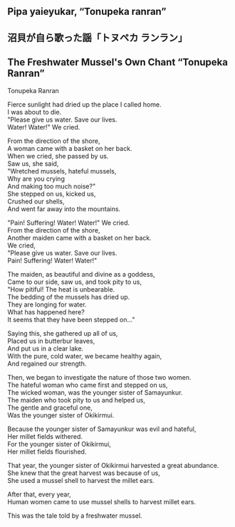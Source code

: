 ## Pipa yaieyukar, “Tonupeka ranran”   
## 沼貝が自ら歌った謡「トヌペカ ランラン」  
## The Freshwater Mussel's Own Chant “Tonupeka Ranran”  
  
Tonupeka Ranran  
  
Fierce sunlight had dried up the place I called home.  
I was about to die.  
"Please give us water. Save our lives.  
Water! Water!" We cried.  
  
From the direction of the shore,  
A woman came with a basket on her back.  
When we cried, she passed by us.  
Saw us, she said,  
"Wretched mussels, hateful mussels,   
Why are you crying  
And making too much noise?"  
She stepped on us, kicked us,  
Crushed our shells,  
And went far away into the mountains.  
  
"Pain! Suffering! Water! Water!" We cried.  
From the direction of the shore,  
Another maiden came with a basket on her back.  
We cried,   
"Please give us water. Save our lives.    
Pain! Suffering! Water! Water!"  
  
The maiden, as beautiful and divine as a goddess,  
Came to our side, saw us, and took pity to us,    
"How pitiful! The heat is unbearable.   
The bedding of the mussels has dried up.    
They are longing for water.  
What has happened here?  
It seems that they have been stepped on..."  
  
Saying this, she gathered up all of us,  
Placed us in butterbur leaves,  
And put us in a clear lake.  
With the pure, cold water, we became healthy again,    
And regained our strength.  
  
Then, we began to investigate the nature of those two women.  
The hateful woman who came first and stepped on us,  
The wicked woman, was the younger sister of Samayunkur.  
The maiden who took pity to us and helped us,   
The gentle and graceful one,  
Was the younger sister of Okikirmui.  
  
Because the younger sister of Samayunkur was evil and hateful,  
Her millet fields withered.  
For the younger sister of Okikirmui,  
Her millet fields flourished.  
  
That year, the younger sister of Okikirmui harvested a great abundance.  
She knew that the great harvest was because of us,  
She used a mussel shell to harvest the millet ears.  
  
After that, every year,   
Human women came to use mussel shells to harvest millet ears.  
  
This was the tale told by a freshwater mussel.